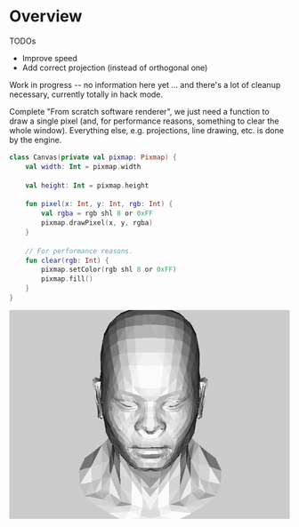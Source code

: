 # Overview

TODOs
- Improve speed
- Add correct projection (instead of orthogonal one)

Work in progress -- no information here yet ... and there's a lot of cleanup necessary, currently totally in hack mode.

Complete "From scratch software renderer", we just need a function to draw a single pixel (and, for performance reasons, something to clear the whole window). Everything else, e.g. projections, line drawing, etc. is done by the engine.

```kotlin
class Canvas(private val pixmap: Pixmap) {
    val width: Int = pixmap.width

    val height: Int = pixmap.height

    fun pixel(x: Int, y: Int, rgb: Int) {
        val rgba = rgb shl 8 or 0xFF
        pixmap.drawPixel(x, y, rgba)
    }

    // For performance reasons.
    fun clear(rgb: Int) {
        pixmap.setColor(rgb shl 8 or 0xFF)
        pixmap.fill()
    }
}
```

![Current progress](animation.gif)